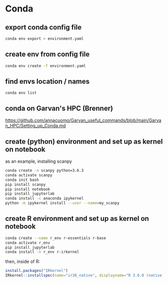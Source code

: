 # Conda

## export conda config file

```bash
conda env export > environment.yaml
```

## create env from config file

```bash
conda env create -f environment.yaml
```

## find envs location / names

`conda env list`

## conda on Garvan's HPC (Brenner)

https://github.com/annacuomo/Garvan_useful_commands/blob/main/Garvan_HPC/Setting_up_Conda.md

## create (python) environment and set up as kernel on notebook

as an example, installing scanpy

```bash
conda create -n scanpy python=3.6.3
conda activate scanpy
conda init bash
pip install scanpy
pip install notebook
pip install jupyterlab
conda install -c anaconda ipykernel
python -m ipykernel install --user --name=my_scanpy
```

## create R environment and set up as kernel on notebook

```bash
conda create --name r_env r-essentials r-base
conda activate r_env
pip install jupyterlab
conda install -n r_env r-irkernel
```

then, inside of R:

```R
install.packages("IRkernel")
IRkernel::installspec(name="ir36_native", displayname="R 3.6.0 (native)")
```
